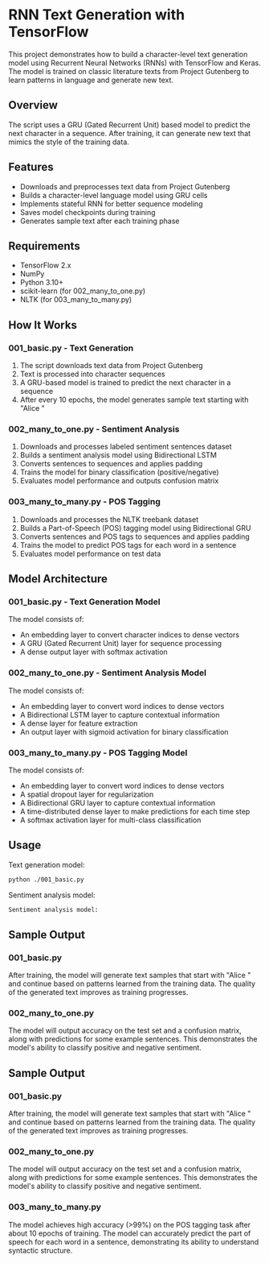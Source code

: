 
# RNN Text Generation with TensorFlow
This project demonstrates how to build a character-level text generation model using Recurrent Neural Networks (RNNs) with TensorFlow and Keras. The model is trained on classic literature texts from Project Gutenberg to learn patterns in language and generate new text.

## Overview
The script uses a GRU (Gated Recurrent Unit) based model to predict the next character in a sequence. After training, it can generate new text that mimics the style of the training data.

## Features
- Downloads and preprocesses text data from Project Gutenberg
- Builds a character-level language model using GRU cells
- Implements stateful RNN for better sequence modeling
- Saves model checkpoints during training
- Generates sample text after each training phase

## Requirements
- TensorFlow 2.x
- NumPy
- Python 3.10+
- scikit-learn (for 002_many_to_one.py)
- NLTK (for 003_many_to_many.py)

## How It Works

### 001_basic.py - Text Generation
1. The script downloads text data from Project Gutenberg
2. Text is processed into character sequences
3. A GRU-based model is trained to predict the next character in a sequence
4. After every 10 epochs, the model generates sample text starting with "Alice "

### 002_many_to_one.py - Sentiment Analysis
1. Downloads and processes labeled sentiment sentences dataset
2. Builds a sentiment analysis model using Bidirectional LSTM
3. Converts sentences to sequences and applies padding
4. Trains the model for binary classification (positive/negative)
5. Evaluates model performance and outputs confusion matrix

### 003_many_to_many.py - POS Tagging
1. Downloads and processes the NLTK treebank dataset
2. Builds a Part-of-Speech (POS) tagging model using Bidirectional GRU
3. Converts sentences and POS tags to sequences and applies padding
4. Trains the model to predict POS tags for each word in a sentence
5. Evaluates model performance on test data

## Model Architecture

### 001_basic.py - Text Generation Model
The model consists of:
- An embedding layer to convert character indices to dense vectors
- A GRU (Gated Recurrent Unit) layer for sequence processing
- A dense output layer with softmax activation

### 002_many_to_one.py - Sentiment Analysis Model
The model consists of:
- An embedding layer to convert word indices to dense vectors
- A Bidirectional LSTM layer to capture contextual information
- A dense layer for feature extraction
- An output layer with sigmoid activation for binary classification

### 003_many_to_many.py - POS Tagging Model
The model consists of:
- An embedding layer to convert word indices to dense vectors
- A spatial dropout layer for regularization
- A Bidirectional GRU layer to capture contextual information
- A time-distributed dense layer to make predictions for each time step
- A softmax activation layer for multi-class classification

## Usage
Text generation model:
```bash
python ./001_basic.py
```

Sentiment analysis model:
```bash
Sentiment analysis model:
```

## Sample Output
### 001_basic.py
After training, the model will generate text samples that start with "Alice " and continue based on patterns learned from the training data. The quality of the generated text improves as training progresses.

### 002_many_to_one.py
The model will output accuracy on the test set and a confusion matrix, along with predictions for some example sentences. This demonstrates the model's ability to classify positive and negative sentiment.

## Sample Output
### 001_basic.py
After training, the model will generate text samples that start with "Alice " and continue based on patterns learned from the training data. The quality of the generated text improves as training progresses.

### 002_many_to_one.py
The model will output accuracy on the test set and a confusion matrix, along with predictions for some example sentences. This demonstrates the model's ability to classify positive and negative sentiment.

### 003_many_to_many.py
The model achieves high accuracy (>99%) on the POS tagging task after about 10 epochs of training. The model can accurately predict the part of speech for each word in a sentence, demonstrating its ability to understand syntactic structure.
